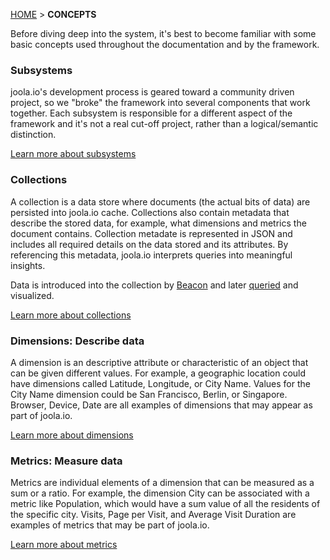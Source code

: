 [HOME](Home) > **CONCEPTS**

Before diving deep into the system, it's best to become familiar with some basic concepts used throughout the documentation and by the framework.

### Subsystems
joola.io's development process is geared toward a community driven project, so we "broke" the framework into several components that work together.
Each subsystem is responsible for a different aspect of the framework and it's not a real cut-off project, rather than a logical/semantic distinction.

[Learn more about subsystems](architecture)

### Collections
A collection is a data store where documents (the actual bits of data) are persisted into joola.io cache. Collections also contain metadata that
describe the stored data, for example, what dimensions and metrics the document contains.
Collection metadate is represented in JSON and includes all required details on the data stored and its attributes. By referencing this metadata, joola.io interprets
 queries into meaningful insights.

Data is introduced into the collection by [Beacon](the-beacon-subsystem) and later [queried](the-query-subsystem) and visualized.

[Learn more about collections](collections)

### Dimensions: Describe data
A dimension is an descriptive attribute or characteristic of an object that can be given different values.
For example, a geographic location could have dimensions called Latitude, Longitude, or City Name.
Values for the City Name dimension could be San Francisco, Berlin, or Singapore.
Browser, Device, Date are all examples of dimensions that may appear as part of joola.io.

[Learn more about dimensions](dimensions)

### Metrics: Measure data
Metrics are individual elements of a dimension that can be measured as a sum or a ratio.
For example, the dimension City can be associated with a metric like Population, which would have a sum value of all the residents of the specific city.
Visits, Page per Visit, and Average Visit Duration are examples of metrics that may be part of joola.io.

[Learn more about metrics](metrics)
